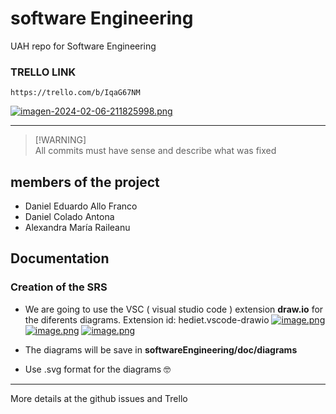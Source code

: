 # software Engineering
UAH repo for Software Engineering 
### TRELLO LINK
```
https://trello.com/b/IqaG67NM
```
[![imagen-2024-02-06-211825998.png](https://i.postimg.cc/Ls5WMtsb/imagen-2024-02-06-211825998.png)](https://postimg.cc/FftpyJ3y)
___

> [!WARNING]\
> All commits must have sense and describe what was fixed

## members of the project
- Daniel Eduardo Allo Franco
- Daniel Colado Antona
- Alexandra María Raileanu

## Documentation

### Creation of the SRS
- We are going to use the VSC ( visual studio code ) extension **draw.io** for the diferents diagrams. Extension id: hediet.vscode-drawio
 [![image.png](https://i.postimg.cc/nh18NRQZ/image.png)](https://postimg.cc/4YnF915F)
[![image.png](https://i.postimg.cc/7YYSgbMV/image.png)](https://postimg.cc/K4wKbGWk)
[![image.png](https://i.postimg.cc/c1jdcbfb/image.png)](https://postimg.cc/K4PXGQqP)
 
- The diagrams will be save in **softwareEngineering/doc/diagrams**
- Use .svg format for the diagrams 🤓
___
More details at the github issues and Trello
